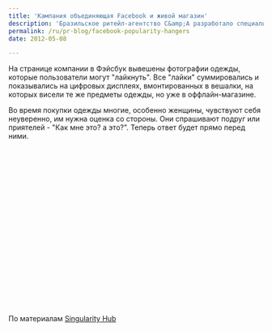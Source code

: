 ```yaml
---
title: 'Кампания объединяющая Facebook и живой магазин'
description: 'Бразильское ритейл-агентство C&amp;A разработало специальные вешалки для одежды, в которые вмонтировано электронное устройство, показывающее количество пользователей Facebook. которым нравится эта вещь. Таким образом, покупатели могут быть уверены, что вещь, которую они покупают, понравится другим.'
permalink: /ru/pr-blog/facebook-popularity-hangers
date: 2012-05-08

---
```


На странице компании в Фэйсбук вывешены фотографии одежды, которые пользователи могут "лайкнуть". Все "лайки" суммировались и показывались на цифровых дисплеях, вмонтированных в вешалки, на которых висели те же предметы одежды, но уже в оффлайн-магазине.

Во время покупки одежды многие, особенно женщины, чувствуют себя неуверенно, им нужна оценка со стороны. Они спрашивают подруг или приятелей - "Как мне это? а это?". Теперь ответ будет прямо перед ними.

<object width="560" height="315"><param name="movie" value="http://www.youtube.com/v/K4qdNb6FvGY?version=3&amp;hl=en_US"></param><param name="allowFullScreen" value="true"></param><param name="allowscriptaccess" value="always"></param><embed src="http://www.youtube.com/v/K4qdNb6FvGY?version=3&amp;hl=en_US" type="application/x-shockwave-flash" width="560" height="315" allowscriptaccess="always" allowfullscreen="true"></embed></object>

По материалам <a href="http://singularityhub.com/2012/05/13/retailer-uses-facebook-like-count-on-clothes-hooks-to-crowdsource-fashion-advice/"> Singularity Hub</a>

